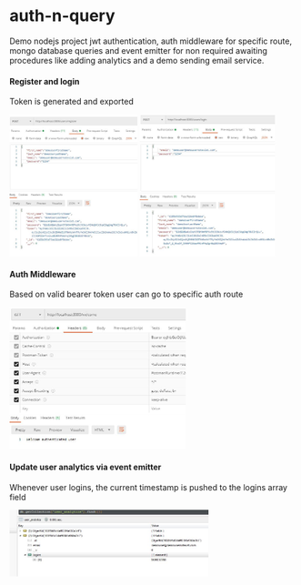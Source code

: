 # auth-n-query

Demo nodejs project jwt authentication, auth middleware for specific route, mongo database queries and event emitter for non required awaiting procedures like adding analytics and a demo sending email service.


#### Register and login
Token is generated and exported
<p float="left">
<img src="https://github.com/athangk/auth-n-query/blob/main/Capture_1_register.JPG" height="250">
<img src="https://github.com/athangk/auth-n-query/blob/main/Capture_2_login.JPG" height="250">
</p>
  
#### Auth Middleware
Based on valid bearer token user can go to specific auth route
<p float="left">
<img src="https://github.com/athangk/auth-n-query/blob/main/Capture_3_auth_middleware.JPG" height="250">
</p>

#### Update user analytics via event emitter
Whenever user logins, the current timestamp is pushed to the logins array field 
<p float="left">
<img src="https://github.com/athangk/auth-n-query/blob/main/Capture_4_user_analytic.JPG" width="350">
</p>
